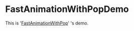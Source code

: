FastAnimationWithPopDemo
========================

This is '[FastAnimationWithPop](https://github.com/WilliamZang/FastAnimationWithPOP)' 's demo.
